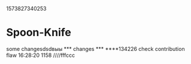 1573827340253
# Spoon-Knife
some changesdsdвыы
*** changes ***
****134226
check contribution flaw
16:28:20
1158
////fffccc